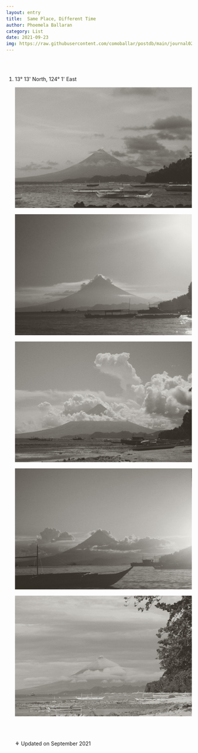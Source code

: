 ```yaml
---
layout: entry
title:  Same Place, Different Time
author: Phoemela Ballaran
category: List
date: 2021-09-23
img: https://raw.githubusercontent.com/comoballar/postdb/main/journal02/time.jpeg
---
```

<br><br>
<ol>
  <li>13° 13' North, 124° 1' East
    <p align="center">
      <img src="https://raw.githubusercontent.com/comoballar/postdb/main/journal02/placetime/placetime01.jpg"/>
      <figcaption></figcaption>
    </p>
    <p align="center">
      <img src="https://raw.githubusercontent.com/comoballar/postdb/main/journal02/placetime/placetime02.jpg"/>
      <figcaption></figcaption>
    </p>
    <p align="center">
      <img src="https://raw.githubusercontent.com/comoballar/postdb/main/journal02/placetime/placetime03.jpg"/>
      <figcaption></figcaption>
    </p>
    <p align="center">
      <img src="https://raw.githubusercontent.com/comoballar/postdb/main/journal02/placetime/placetime04.jpg"/>
      <figcaption></figcaption>
    </p>
    <p align="center">
      <img src="https://raw.githubusercontent.com/comoballar/postdb/main/journal02/placetime/placetime05.jpg"/>
      <figcaption></figcaption>
    </p>
  </li>
  <br><br>
  <p>⚘ Updated on September 2021</p>
